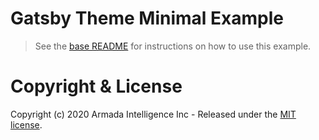 # Gatsby Theme Minimal Example

> See the [base README](https://github.com/armada-inc/gatsby-wordpress-theme-libre/blob/master/README.md) for instructions on how to use this example.

# Copyright & License

Copyright (c) 2020 Armada Intelligence Inc - Released under the [MIT license](LICENSE).
